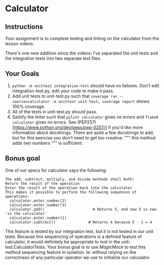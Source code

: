 # Calculator

## Instructions

Your assignment is to complete testing and linting on the calculator from the lesson videos.

There's one new addition since the videos: I've separated the unit tests and the integration tests into two separate test files.

## Your Goals

1. `python -m unittest integration-test` should have no failures. Don't edit integration-test.py, edit your code to make it pass.
2. Add unit tests to unit-test.py such that `coverage run --source=calculator -m unittest unit-test; coverage report` shows 100% coverage.
3. All of the tests in unit-test.py should pass.
4. Satisfy the linter such that `pylint calculator` gives no errors and `flake8 calculator` gives no errors. See (PEP257)[https://www.python.org/dev/peps/pep-0257/] if you'd like more information about docstrings. There are quite a few docstrings to add, but for this exercise you don't need to get too creative: """ this method adds two numbers """ is sufficient.

## Bonus goal
One of our specs for calculator says the following:

```
The add, subtract, multiply, and divide methods shall both:
Return the result of the operation
Enter the result of the operation back into the calculator
This makes it possible to perform the following sequences of operations:
  calculator.enter_number(2)
  calculator.enter_number(3)
  calculator.add()                      # Returns 5, and now 5 is now 'in the calculator' 
  calculator.enter_number(1)
  calculator.subtract()               # Returns 4 because 5 - 1 = 4
```

This feature is tested by our integration test, but it is not tested in our unit tests. Because this sequencing of operations is a defined feature of calculator, it would definitely be appropriate to test in the unit-test.CalculatorTests. Your bonus goal is to use *MagicMock* to test this method sequencing feature in isolation. Ie: without relying on the correctness of any particular operator we use to initialize our calculator.

